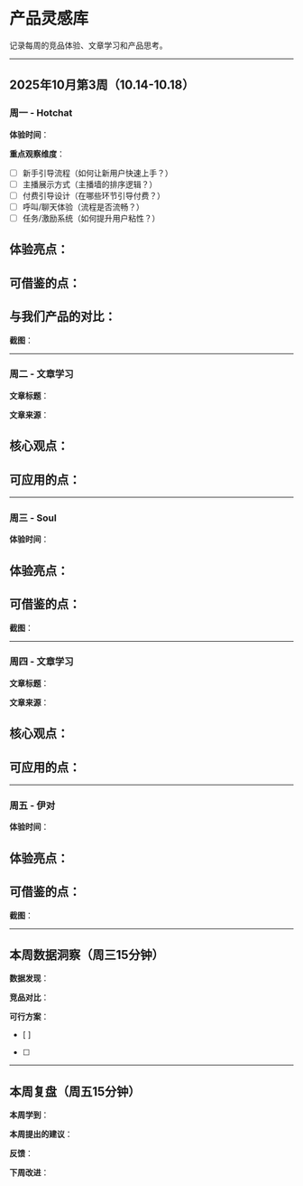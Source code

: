# 产品灵感库

记录每周的竞品体验、文章学习和产品思考。

---

## 2025年10月第3周（10.14-10.18）

### 周一 - Hotchat
**体验时间**：

**重点观察维度**：
- [ ] 新手引导流程（如何让新用户快速上手？）
- [ ] 主播展示方式（主播墙的排序逻辑？）
- [ ] 付费引导设计（在哪些环节引导付费？）
- [ ] 呼叫/聊天体验（流程是否流畅？）
- [ ] 任务/激励系统（如何提升用户粘性？）

**体验亮点**：
-

**可借鉴的点**：
-

**与我们产品的对比**：
-

**截图**：


---

### 周二 - 文章学习
**文章标题**：

**文章来源**：

**核心观点**：
-

**可应用的点**：
-

---

### 周三 - Soul
**体验时间**：

**体验亮点**：
-

**可借鉴的点**：
-

**截图**：


---

### 周四 - 文章学习
**文章标题**：

**文章来源**：

**核心观点**：
-

**可应用的点**：
-

---

### 周五 - 伊对
**体验时间**：

**体验亮点**：
-

**可借鉴的点**：
-

**截图**：


---

## 本周数据洞察（周三15分钟）

**数据发现**：


**竞品对比**：


**可行方案**：
- [ ]
- [ ]

---

## 本周复盘（周五15分钟）

**本周学到**：


**本周提出的建议**：


**反馈**：


**下周改进**：

